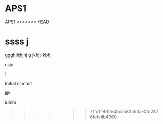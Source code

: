 # APS1
 APS1
<<<<<<< HEAD


ssss
j
=======
ggghjhjhjhj g 
jkhjb
kbhj


ujijo

]




Initial commit





jjjk



iuhihi

>>>>>>> 71fd1fef62e45da582a53ae0fc2876fefcdb4360
